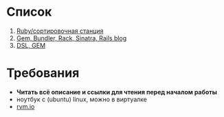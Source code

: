 # Список

1. [Ruby/сортировочная станция](001-ruby-shunting-yard.md)
2. [Gem, Bundler, Rack, Sinatra, Rails blog](002-rack-and-rails-with-bundler.md)
3. [DSL, GEM](003-ruby-dsl.md)

# Требования

* **Читать всё описание и ссылки для чтения перед началом работы**
* ноутбук с (ubuntu) linux, можно в виртуалке
* [rvm.io](https://rvm.io/)
